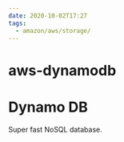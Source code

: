 ```yaml
---
date: 2020-10-02T17:27
tags:
  - amazon/aws/storage/
---
```


# aws-dynamodb
# Dynamo DB

Super fast NoSQL database. 